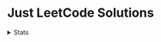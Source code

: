 # Just LeetCode Solutions
<details>
  <summary>Stats </summary>
  
![Leetcode Stats](https://leetcode.card.workers.dev/?username=HiddenGrizzly&theme=dark)
<!-- &extension=activity can be added to show lastest activity -->

<a href="https://github.com/KnlnKS/leetcode-stats">
  <img alt="LeetCode Stat Card" src="https://apu5rh8gxk.execute-api.us-east-1.amazonaws.com/default/leetcode-stats?username=HiddenGrizzly" width="400"/>
</a>
</details>
